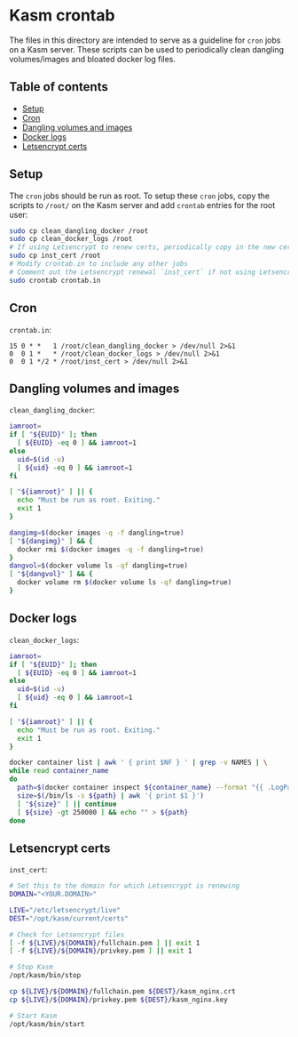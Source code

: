 # Kasm crontab

The files in this directory are intended to serve as a guideline for
`cron` jobs on a Kasm server. These scripts can be used to periodically
clean dangling volumes/images and bloated docker log files.

## Table of contents

- [Setup](#setup)
- [Cron](#cron)
- [Dangling volumes and images](#dangling-volumes-and-images)
- [Docker logs](#docker-logs)
- [Letsencrypt certs](#letsencrypt-certs)

## Setup

The `cron` jobs should be run as root. To setup these `cron` jobs,
copy the scripts to `/root/` on the Kasm server and add `crontab`
entries for the root user:

```bash
sudo cp clean_dangling_docker /root
sudo cp clean_docker_logs /root
# If using Letsencrypt to renew certs, periodically copy in the new certificate
sudo cp inst_cert /root
# Modify crontab.in to include any other jobs
# Comment out the Letsencrypt renewal `inst_cert` if not using Letsencrypt
sudo crontab crontab.in
```

## Cron

`crontab.in`:

```
15 0 * *   1 /root/clean_dangling_docker > /dev/null 2>&1
0  0 1 *   * /root/clean_docker_logs > /dev/null 2>&1
0  0 1 */2 * /root/inst_cert > /dev/null 2>&1
```

## Dangling volumes and images

`clean_dangling_docker`:

```bash
iamroot=
if [ "${EUID}" ]; then
  [ ${EUID} -eq 0 ] && iamroot=1
else
  uid=$(id -u)
  [ ${uid} -eq 0 ] && iamroot=1
fi

[ "${iamroot}" ] || {
  echo "Must be run as root. Exiting."
  exit 1
}

dangimg=$(docker images -q -f dangling=true)
[ "${dangimg}" ] && {
  docker rmi $(docker images -q -f dangling=true)
}
dangvol=$(docker volume ls -qf dangling=true)
[ "${dangvol}" ] && {
  docker volume rm $(docker volume ls -qf dangling=true)
}
```

## Docker logs

`clean_docker_logs`:

```bash
iamroot=
if [ "${EUID}" ]; then
  [ ${EUID} -eq 0 ] && iamroot=1
else
  uid=$(id -u)
  [ ${uid} -eq 0 ] && iamroot=1
fi

[ "${iamroot}" ] || {
  echo "Must be run as root. Exiting."
  exit 1
}

docker container list | awk ' { print $NF } ' | grep -v NAMES | \
while read container_name
do
  path=$(docker container inspect ${container_name} --format "{{ .LogPath }}")
  size=$(/bin/ls -s ${path} | awk '{ print $1 }')
  [ "${size}" ] || continue
  [ ${size} -gt 250000 ] && echo "" > ${path}
done
```

## Letsencrypt certs

`inst_cert`:

```bash
# Set this to the domain for which Letsencrypt is renewing
DOMAIN="<YOUR.DOMAIN>"

LIVE="/etc/letsencrypt/live"
DEST="/opt/kasm/current/certs"

# Check for Letsencrypt files
[ -f ${LIVE}/${DOMAIN}/fullchain.pem ] || exit 1
[ -f ${LIVE}/${DOMAIN}/privkey.pem ] || exit 1

# Stop Kasm
/opt/kasm/bin/stop

cp ${LIVE}/${DOMAIN}/fullchain.pem ${DEST}/kasm_nginx.crt
cp ${LIVE}/${DOMAIN}/privkey.pem ${DEST}/kasm_nginx.key

# Start Kasm
/opt/kasm/bin/start
```
